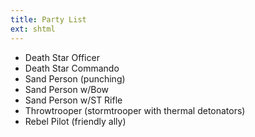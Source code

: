 ```yaml
---
title: Party List
ext: shtml
---
```


* Death Star Officer
* Death Star Commando
* Sand Person (punching)
* Sand Person w/Bow
* Sand Person w/ST Rifle
* Throwtrooper (stormtrooper with thermal detonators)
* Rebel Pilot (friendly ally)

